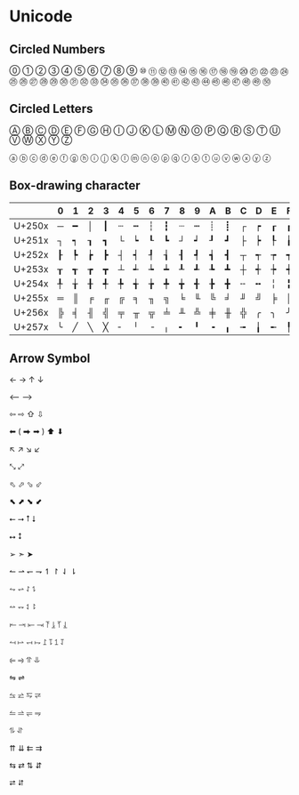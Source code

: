# Unicode

## Circled Numbers

⓪ ① ② ③ ④ ⑤ ⑥ ⑦ ⑧ ⑨ ⑩ ⑪ ⑫ ⑬ ⑭ ⑮ ⑯ ⑰ ⑱ ⑲ ⑳ ㉑ ㉒ ㉓ ㉔ ㉕ ㉖ ㉗ ㉘ ㉙ ㉚ ㉛ ㉜ ㉝ ㉞ ㉟ ㊱ ㊲ ㊳ ㊴ ㊵ ㊶ ㊷ ㊸ ㊹ ㊺ ㊻ ㊼ ㊽ ㊾ ㊿

## Circled Letters

Ⓐ Ⓑ Ⓒ Ⓓ Ⓔ Ⓕ Ⓖ Ⓗ Ⓘ Ⓙ Ⓚ Ⓛ Ⓜ Ⓝ Ⓞ Ⓟ Ⓠ Ⓡ Ⓢ Ⓣ Ⓤ Ⓥ Ⓦ Ⓧ Ⓨ Ⓩ

ⓐ ⓑ ⓒ ⓓ ⓔ ⓕ ⓖ ⓗ ⓘ ⓙ ⓚ ⓛ ⓜ ⓝ ⓞ ⓟ ⓠ ⓡ ⓢ ⓣ ⓤ ⓥ ⓦ ⓧ ⓨ ⓩ

## Box-drawing character

|        | 0   | 1   | 2   | 3   | 4   | 5   | 6   | 7   | 8   | 9   | A   | B   | C   | D   | E   | F   |
| ------ | --- | --- | --- | --- | --- | --- | --- | --- | --- | --- | --- | --- | --- | --- | --- | --- |
| U+250x | ─   | ━   | │   | ┃   | ┄   | ┅   | ┆   | ┇   | ┈   | ┉   | ┊   | ┋   | ┌   | ┍   | ┎   | ┏   |
| U+251x | ┐   | ┑   | ┒   | ┓   | └   | ┕   | ┖   | ┗   | ┘   | ┙   | ┚   | ┛   | ├   | ┝   | ┞   | ┟   |
| U+252x | ┠   | ┡   | ┢   | ┣   | ┤   | ┥   | ┦   | ┧   | ┨   | ┩   | ┪   | ┫   | ┬   | ┭   | ┮   | ┯   |
| U+253x | ┰   | ┱   | ┲   | ┳   | ┴   | ┵   | ┶   | ┷   | ┸   | ┹   | ┺   | ┻   | ┼   | ┽   | ┾   | ┿   |
| U+254x | ╀   | ╁   | ╂   | ╃   | ╄   | ╅   | ╆   | ╇   | ╈   | ╉   | ╊   | ╋   | ╌   | ╍   | ╎   | ╏   |
| U+255x | ═   | ║   | ╒   | ╓   | ╔   | ╕   | ╖   | ╗   | ╘   | ╙   | ╚   | ╛   | ╜   | ╝   | ╞   | ╟   |
| U+256x | ╠   | ╡   | ╢   | ╣   | ╤   | ╥   | ╦   | ╧   | ╨   | ╩   | ╪   | ╫   | ╬   | ╭   | ╮   | ╯   |
| U+257x | ╰   | ╱   | ╲   | ╳   | ╴   | ╵   | ╶   | ╷   | ╸   | ╹   | ╺   | ╻   | ╼   | ╽   | ╾   | ╿   |

## Arrow Symbol

← → ↑ ↓

⟵ ⟶

⇦ ⇨ ⇧ ⇩

⬅ ( ⮕ ➡ ) ⬆ ⬇

↖ ↗ ↘ ↙

⤡ ⤢

⬁ ⬀ ⬂ ⬃

⬉ ⬈ ⬊ ⬋

⭠ ⭢ ⭡ ⭣

⭤ ⭥

➢ ➣ ➤

↼ ⇀ ↽ ⇁ ↿ ↾ ⇃ ⇂

⥊ ⥋ ⥌ ⥍

⥎ ⥐ ⥑ ⥏

⥒ ⥓ ⥖ ⥗ ⥔ ⥕ ⥘ ⥙

⥚ ⥛ ⥞ ⥟ ⥜ ⥝ ⥠ ⥡

⥢ ⥤ ⥣ ⥥

⇋ ⇌

⥦ ⥨ ⥧ ⥩

⥪ ⥬ ⥫ ⥭

⥮ ⥯

⇈ ⇊ ⇇ ⇉

⇆ ⇄ ⇅ ⇵

⮂  ⮃
